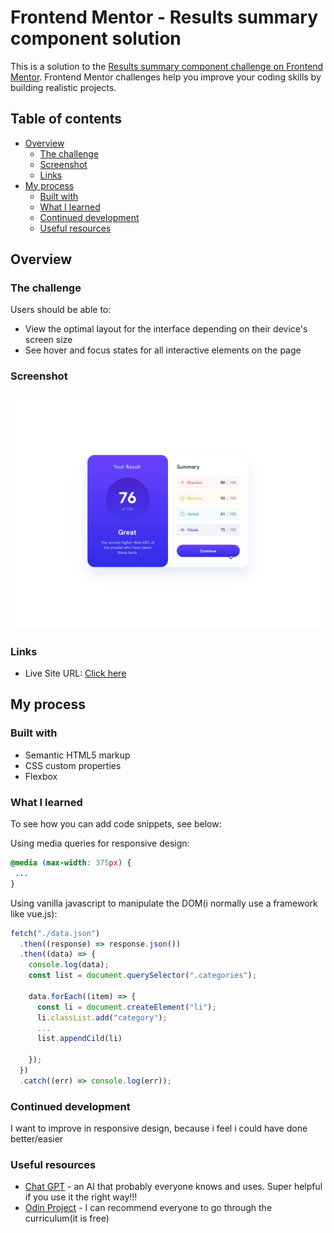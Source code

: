 # Frontend Mentor - Results summary component solution

This is a solution to the [Results summary component challenge on Frontend Mentor](https://www.frontendmentor.io/challenges/results-summary-component-CE_K6s0maV). Frontend Mentor challenges help you improve your coding skills by building realistic projects. 

## Table of contents

- [Overview](#overview)
  - [The challenge](#the-challenge)
  - [Screenshot](#screenshot)
  - [Links](#links)
- [My process](#my-process)
  - [Built with](#built-with)
  - [What I learned](#what-i-learned)
  - [Continued development](#continued-development)
  - [Useful resources](#useful-resources)


## Overview

### The challenge

Users should be able to:

- View the optimal layout for the interface depending on their device's screen size
- See hover and focus states for all interactive elements on the page

### Screenshot

![](./design/active-states.jpg)

### Links

- Live Site URL: [Click here](https://results-summary-component.onrender.com)

## My process

### Built with

- Semantic HTML5 markup
- CSS custom properties
- Flexbox


### What I learned


To see how you can add code snippets, see below:


Using media queries for responsive design:

```css
@media (max-width: 375px) {
 ...
}
```

Using vanilla javascript to manipulate the DOM(i normally use a framework like vue.js):

```js
fetch("./data.json")
  .then((response) => response.json())
  .then((data) => {
    console.log(data);
    const list = document.querySelector(".categories");

    data.forEach((item) => {
      const li = document.createElement("li");
      li.classList.add("category");
      ...
      list.appendCild(li)
      
    });
  })
  .catch((err) => console.log(err));

```

### Continued development

I want to improve in responsive design, because i feel i could have done better/easier


### Useful resources

- [Chat GPT](https://chat.openai.com/chat) - an AI that probably everyone knows and uses. Super helpful if you use it the right way!!!
- [Odin Project](https://www.theodinproject.com/) - I can recommend everyone to go through the curriculum(it is free)




